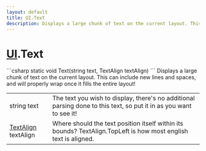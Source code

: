 ```yaml
---
layout: default
title: UI.Text
description: Displays a large chunk of text on the current layout. This can include new lines and spaces, and will properly wrap once it fills the entire layout!
---
```

# [UI]({{site.url}}/Pages/Reference/UI.html).Text

<div class='signature' markdown='1'>
```csharp
static void Text(string text, TextAlign textAlign)
```
Displays a large chunk of text on the current layout.
This can include new lines and spaces, and will properly wrap
once it fills the entire layout!
</div>

|  |  |
|--|--|
|string text|The text you wish to display, there's no              additional parsing done to this text, so put it in as you want to             see it!|
|[TextAlign]({{site.url}}/Pages/Reference/TextAlign.html) textAlign|Where should the text position itself             within its bounds? TextAlign.TopLeft is how most english text is             aligned.|




